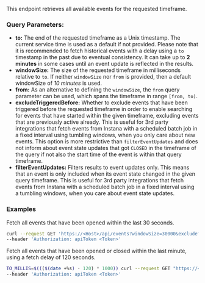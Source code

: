 This endpoint retrieves all available events for the requested timeframe.

### Query Parameters:

- **to:** The end of the requested timeframe as a Unix timestamp. The current service time is used as a default if not provided. Please note that it is recommended to fetch historical events with a delay using a `to` timestamp in the past due to eventual consistency. It can take up to **2 minutes** in some cases until an event update is reflected in the results.
- **windowSize:** The size of the requested timeframe in milliseconds relative to `to`. If neither `windowSize` nor `from` is provided, then a default windowSize of *10 minutes* is used.
- **from:** As an alternative to defining the `windowSize`, the `from` query parameter can be used, which spans the timeframe in range `[from, to)`.
- **excludeTriggeredBefore:** Whether to exclude events that have been triggered before the requested timeframe in order to enable searching for events that have started within the given timeframe, excluding events that are previously active already. This is useful for 3rd party integrations that fetch events from Instana with a scheduled batch job in a fixed interval using tumbling windows, when you only care about new events.
This option is more restrictive than `filterEventUpdates` and does not inform about event state updates that got `CLOSED` in the timeframe of the query if not also the start time of the event is within that query timeframe.
- **filterEventUpdates:** Filters results to event updates only. This means that an event is only included when its event state changed in the given query timeframe. This is useful for 3rd party integrations that fetch events from Instana with a scheduled batch job in a fixed interval using a tumbling windows, when you care about event state updates.

### Examples

Fetch all events that have been opened within the last 30 seconds.

```bash
curl --request GET 'https://<Host>/api/events?windowSize=30000&excludeTriggeredBefore=true' \
--header 'Authorization: apiToken <Token>'
```

Fetch all events that have been opened or closed within the last minute, using a fetch delay of 120 seconds.

```bash
TO_MILLIS=$((($(date +%s) - 120) * 1000)) curl --request GET "https://<Host>/api/events?windowSize=60000&to=$TO_MILLIS&filterEventUpdates=true" \
--header 'Authorization: apiToken <Token>'
```
